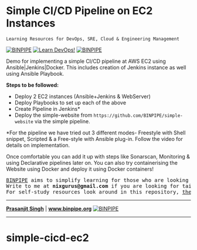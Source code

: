 Simple CI/CD Pipeline on EC2 Instances
======

`Learning Resources for DevOps, SRE, Cloud & Engineering Management`

[![BINPIPE](https://img.shields.io/badge/BINPIPE-YouTube-red)](https://www.youtube.com/channel/UCPTgt4Wo0MAnuzNEEZlk90A?sub_confirmation=1)
[![Learn DevOps!](https://img.shields.io/badge/BINPIPE-Learn--DevOps-orange)](https://github.com/BINPIPE/resources/blob/master/devops-lesson-plans.md)
[![BINPIPE](https://img.shields.io/badge/Live--Classroom-blue)](https://forms.gle/tDJxDyj2nJyfsgsk7)


Demo for implementing a simple CI/CD pipeline at AWS EC2 using Ansible|Jenkins|Docker. This includes creation of Jenkins instance as well using Ansible Playbook.



**Steps to be followed:**

- Deploy 2 EC2 instances (Ansible+Jenkins & WebServer)
- Deploy Playbooks to set up each of the above
- Create Pipeline in Jenkins*
- Deploy the simple-website from `https://github.com/BINPIPE/simple-website` via the simple pipeline.

*For the pipeline we have tried out 3 different modes- Freestyle with Shell snippet, Scripted & a Free-style with Ansible plug-in. Follow the video for details on implementation.

Once comfortable you can add it up with steps like Sonarscan, Monitoring & using Declarative pipelines later on. You can also try containerising the Website using Docker and deploy it using Docker containers!

<pre>
<a href="https://www.binpipe.org">BINPIPE</a> aims to simplify learning for those who are looking to make a foothold in the industry. 
Write to me at <b>nixgurus@gmail.com</b> if you are looking for tailor-made training sessions. 
For self-study resources look around in this repository, <a href="https://www.binpipe.org">the Binpipe Blog</a> and <a href="https://www.youtube.com/channel/UCPTgt4Wo0MAnuzNEEZlk90A">Youtube Channel</a>.
</pre>
___
**[Prasanjit Singh](https://www.linkedin.com/in/prasanjit-singh)** | **www.binpipe.org**
[![BINPIPE](https://img.shields.io/badge/YouTube-red.svg)](https://www.youtube.com/channel/UCPTgt4Wo0MAnuzNEEZlk90A)
___
# simple-cicd-ec2

